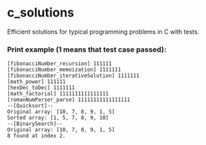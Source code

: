 # c_solutions

Efficient solutions for typical programming problems in C with tests.

### Print example (1 means that test case passed):
```text
[fibonacciNumber_recursion] 111111
[fibonacciNumber_memoization] 1111111
[fibonacciNumber_iterativeSolution] 1111111
[math_power] 111111
[hexDec_toDec] 1111111
[math_factorial] 1111111111111111
[romanNumParser_parse] 11111111111111111
--[Quicksort]--
Original array: [10, 7, 8, 9, 1, 5]
Sorted array: [1, 5, 7, 8, 9, 10]
--[BinarySearch]--
Original array: [10, 7, 8, 9, 1, 5]
8 found at index 2.
```